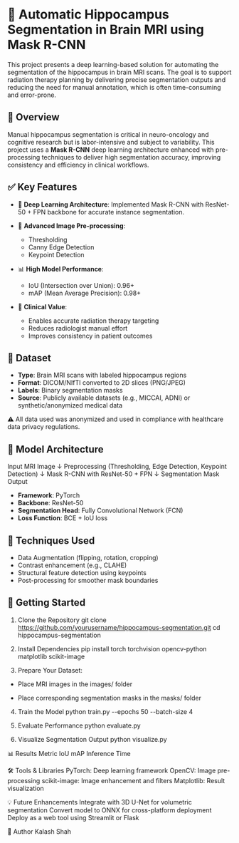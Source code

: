 # **🧠 Automatic Hippocampus Segmentation in Brain MRI using Mask R-CNN**

This project presents a deep learning-based solution for automating the segmentation of the hippocampus in brain MRI scans. The goal is to support radiation therapy planning by delivering precise segmentation outputs and reducing the need for manual annotation, which is often time-consuming and error-prone.

## **🧠 Overview**

Manual hippocampus segmentation is critical in neuro-oncology and cognitive research but is labor-intensive and subject to variability. This project uses a **Mask R-CNN** deep learning architecture enhanced with pre-processing techniques to deliver high segmentation accuracy, improving consistency and efficiency in clinical workflows.

## **✅ Key Features**

- 🤖 **Deep Learning Architecture**: Implemented Mask R-CNN with ResNet-50 + FPN backbone for accurate instance segmentation.  

- 🧪 **Advanced Image Pre-processing**:  
  - Thresholding  
  - Canny Edge Detection  
  - Keypoint Detection  

- 📊 **High Model Performance**:  
  - IoU (Intersection over Union): 0.96+  
  - mAP (Mean Average Precision): 0.98+  

- 🏥 **Clinical Value**:  
  - Enables accurate radiation therapy targeting  
  - Reduces radiologist manual effort  
  - Improves consistency in patient outcomes  

## **📂 Dataset**

- **Type**: Brain MRI scans with labeled hippocampus regions  
- **Format**: DICOM/NIfTI converted to 2D slices (PNG/JPEG)  
- **Labels**: Binary segmentation masks  
- **Source**: Publicly available datasets (e.g., MICCAI, ADNI) or synthetic/anonymized medical data  

⚠️ All data used was anonymized and used in compliance with healthcare data privacy regulations.  

## **🧠 Model Architecture**

Input MRI Image ↓ Preprocessing (Thresholding, Edge Detection, Keypoint Detection) ↓ Mask R-CNN with ResNet-50 + FPN ↓ Segmentation Mask Output  

- **Framework**: PyTorch  
- **Backbone**: ResNet-50  
- **Segmentation Head**: Fully Convolutional Network (FCN)  
- **Loss Function**: BCE + IoU loss  

## **🧪 Techniques Used**

- Data Augmentation (flipping, rotation, cropping)  
- Contrast enhancement (e.g., CLAHE)  
- Structural feature detection using keypoints  
- Post-processing for smoother mask boundaries 

## **🚀 Getting Started**

1. Clone the Repository git clone https://github.com/yourusername/hippocampus-segmentation.git cd hippocampus-segmentation

2. Install Dependencies pip install torch torchvision opencv-python matplotlib scikit-image

3. Prepare Your Dataset:

- Place MRI images in the images/ folder

- Place corresponding segmentation masks in the masks/ folder

4. Train the Model python train.py --epochs 50 --batch-size 4

5. Evaluate Performance python evaluate.py

6. Visualize Segmentation Output python visualize.py

📊 Results Metric IoU mAP Inference Time

🛠️ Tools & Libraries PyTorch: Deep learning framework OpenCV: Image pre-processing scikit-image: Image enhancement and filters Matplotlib: Result visualization

💡 Future Enhancements Integrate with 3D U-Net for volumetric segmentation Convert model to ONNX for cross-platform deployment Deploy as a web tool using Streamlit or Flask

👤 Author Kalash Shah

